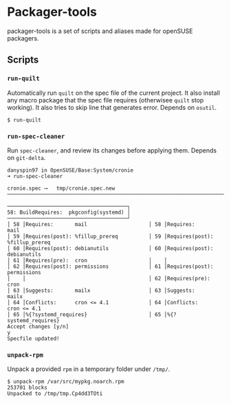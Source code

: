 # Packager-tools

packager-tools is a set of scripts and aliases made for openSUSE packagers.

## Scripts

### `run-quilt`

Automatically run `quilt` on the spec file of the current project. It also install any
macro package that the spec file requires (otherwisee `quilt` stop working). It also tries
to skip line that generates error. Depends on `osutil`.

```
$ run-quilt
```

### `run-spec-cleaner`

Run `spec-cleaner`, and review its changes before applying them. Depends on `git-delta`.

```
danyspin97 in OpenSUSE/Base:System/cronie
➜ run-spec-cleaner

cronie.spec ⟶   tmp/cronie.spec.new
────────────────────────────────────────────────────────────────────────────────────────────

───────────────────────────────────────┐
58: BuildRequires:  pkgconfig(systemd) │
───────────────────────────────────────┘
│ 58 │Requires:       mail                    │ 58 │Requires:       mail
│ 59 │Requires(post): %fillup_prereq          │ 59 │Requires(post): %fillup_prereq
│ 60 │Requires(post): debianutils             │ 60 │Requires(post): debianutils
│ 61 │Requires(pre):  cron                    │    │
│ 62 │Requires(post): permissions             │ 61 │Requires(post): permissions
│    │                                        │ 62 │Requires(pre):  cron
│ 63 │Suggests:       mailx                   │ 63 │Suggests:       mailx
│ 64 │Conflicts:      cron <= 4.1             │ 64 │Conflicts:      cron <= 4.1
│ 65 │%{?systemd_requires}                    │ 65 │%{?systemd_requires}
Accept changes [y/n]
y
Specfile updated!
```

### `unpack-rpm`

Unpack a provided `rpm` in a temporary folder under `/tmp/`.

```
$ unpack-rpm /var/src/mypkg.noarch.rpm
253701 blocks
Unpacked to /tmp/tmp.Cp4dd3TOti
```
